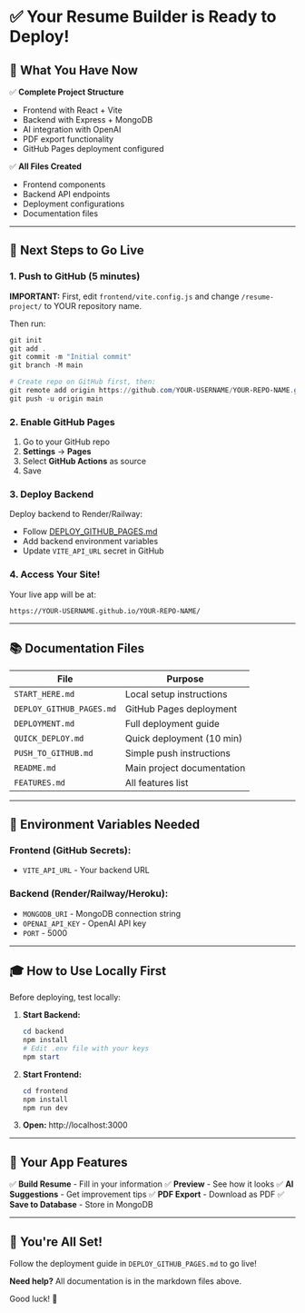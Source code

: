 # ✅ Your Resume Builder is Ready to Deploy!

## 🎯 What You Have Now

✅ **Complete Project Structure**
- Frontend with React + Vite
- Backend with Express + MongoDB
- AI integration with OpenAI
- PDF export functionality
- GitHub Pages deployment configured

✅ **All Files Created**
- Frontend components
- Backend API endpoints
- Deployment configurations
- Documentation files

---

## 🚀 Next Steps to Go Live

### 1. Push to GitHub (5 minutes)

**IMPORTANT:** First, edit `frontend/vite.config.js` and change `/resume-project/` to YOUR repository name.

Then run:
```powershell
git init
git add .
git commit -m "Initial commit"
git branch -M main

# Create repo on GitHub first, then:
git remote add origin https://github.com/YOUR-USERNAME/YOUR-REPO-NAME.git
git push -u origin main
```

### 2. Enable GitHub Pages

1. Go to your GitHub repo
2. **Settings** → **Pages**
3. Select **GitHub Actions** as source
4. Save

### 3. Deploy Backend

Deploy backend to Render/Railway:
- Follow [DEPLOY_GITHUB_PAGES.md](DEPLOY_GITHUB_PAGES.md)
- Add backend environment variables
- Update `VITE_API_URL` secret in GitHub

### 4. Access Your Site!

Your live app will be at:
```
https://YOUR-USERNAME.github.io/YOUR-REPO-NAME/
```

---

## 📚 Documentation Files

| File | Purpose |
|------|---------|
| `START_HERE.md` | Local setup instructions |
| `DEPLOY_GITHUB_PAGES.md` | GitHub Pages deployment |
| `DEPLOYMENT.md` | Full deployment guide |
| `QUICK_DEPLOY.md` | Quick deployment (10 min) |
| `PUSH_TO_GITHUB.md` | Simple push instructions |
| `README.md` | Main project documentation |
| `FEATURES.md` | All features list |

---

## 🔧 Environment Variables Needed

### Frontend (GitHub Secrets):
- `VITE_API_URL` - Your backend URL

### Backend (Render/Railway/Heroku):
- `MONGODB_URI` - MongoDB connection string
- `OPENAI_API_KEY` - OpenAI API key
- `PORT` - 5000

---

## 🎓 How to Use Locally First

Before deploying, test locally:

1. **Start Backend:**
   ```powershell
   cd backend
   npm install
   # Edit .env file with your keys
   npm start
   ```

2. **Start Frontend:**
   ```powershell
   cd frontend
   npm install
   npm run dev
   ```

3. **Open:** http://localhost:3000

---

## 🌟 Your App Features

✅ **Build Resume** - Fill in your information
✅ **Preview** - See how it looks
✅ **AI Suggestions** - Get improvement tips
✅ **PDF Export** - Download as PDF
✅ **Save to Database** - Store in MongoDB

---

## 🎉 You're All Set!

Follow the deployment guide in `DEPLOY_GITHUB_PAGES.md` to go live!

**Need help?** All documentation is in the markdown files above.

Good luck! 🚀

